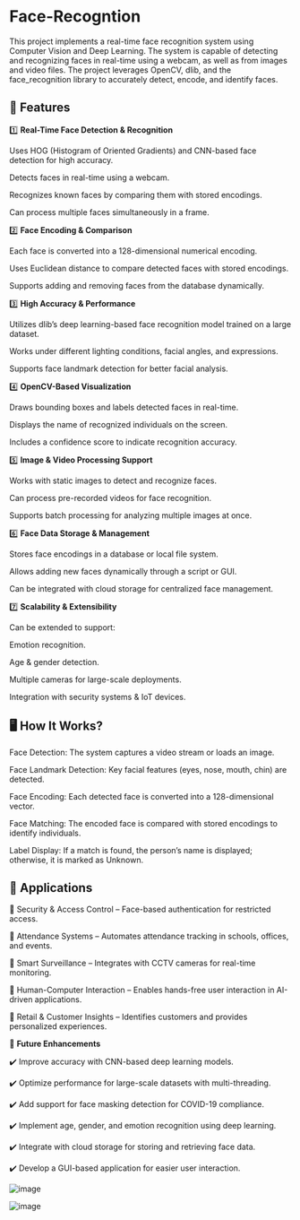 # Face-Recogntion

This project implements a real-time face recognition system using Computer Vision and Deep Learning. The system is capable of detecting and recognizing faces in real-time using a webcam, as well as from images and video files. The project leverages OpenCV, dlib, and the face_recognition library to accurately detect, encode, and identify faces.

## 🔹 Features

1️⃣ **Real-Time Face Detection & Recognition**

Uses HOG (Histogram of Oriented Gradients) and CNN-based face detection for high accuracy.

Detects faces in real-time using a webcam.

Recognizes known faces by comparing them with stored encodings.

Can process multiple faces simultaneously in a frame.

2️⃣ **Face Encoding & Comparison**

Each face is converted into a 128-dimensional numerical encoding.

Uses Euclidean distance to compare detected faces with stored encodings.

Supports adding and removing faces from the database dynamically.

3️⃣ **High Accuracy & Performance**

Utilizes dlib’s deep learning-based face recognition model trained on a large dataset.

Works under different lighting conditions, facial angles, and expressions.

Supports face landmark detection for better facial analysis.

4️⃣ **OpenCV-Based Visualization**

Draws bounding boxes and labels detected faces in real-time.

Displays the name of recognized individuals on the screen.

Includes a confidence score to indicate recognition accuracy.

5️⃣ **Image & Video Processing Support**

Works with static images to detect and recognize faces.

Can process pre-recorded videos for face recognition.

Supports batch processing for analyzing multiple images at once.

6️⃣ **Face Data Storage & Management**

Stores face encodings in a database or local file system.

Allows adding new faces dynamically through a script or GUI.

Can be integrated with cloud storage for centralized face management.

7️⃣ **Scalability & Extensibility**

Can be extended to support:

Emotion recognition.

Age & gender detection.

Multiple cameras for large-scale deployments.

Integration with security systems & IoT devices.

## 🖥️ How It Works?

Face Detection: The system captures a video stream or loads an image.

Face Landmark Detection: Key facial features (eyes, nose, mouth, chin) are detected.

Face Encoding: Each detected face is converted into a 128-dimensional vector.

Face Matching: The encoded face is compared with stored encodings to identify individuals.

Label Display: If a match is found, the person’s name is displayed; otherwise, it is marked as Unknown.

## 📌 Applications

🔹 Security & Access Control – Face-based authentication for restricted access.

🔹 Attendance Systems – Automates attendance tracking in schools, offices, and events.

🔹 Smart Surveillance – Integrates with CCTV cameras for real-time monitoring.

🔹 Human-Computer Interaction – Enables hands-free user interaction in AI-driven applications.

🔹 Retail & Customer Insights – Identifies customers and provides personalized experiences.


🔧 **Future Enhancements**

✔️ Improve accuracy with CNN-based deep learning models.

✔️ Optimize performance for large-scale datasets with multi-threading.

✔️ Add support for face masking detection for COVID-19 compliance.

✔️ Implement age, gender, and emotion recognition using deep learning.

✔️ Integrate with cloud storage for storing and retrieving face data.

✔️ Develop a GUI-based application for easier user interaction.

![image](https://github.com/user-attachments/assets/0710c850-820c-445b-b029-1261a0be3ab0)


![image](https://github.com/user-attachments/assets/bd97c86f-8ffe-4415-81a2-93e8db5d9d38)

